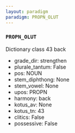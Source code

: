 ```yaml
---
layout: paradigm
paradigm: PROPN_OLUT
---
```

### ` PROPN_OLUT `

Dictionary class 43 back
* grade_dir: strengthen
* plurale_tantum: False
* pos: NOUN
* stem_diphthong: None
* stem_vowel: None
* upos: PROPN
* harmony: back
* kotus_av: None
* kotus_tn: 43
* clitics: False
* possessive: False
